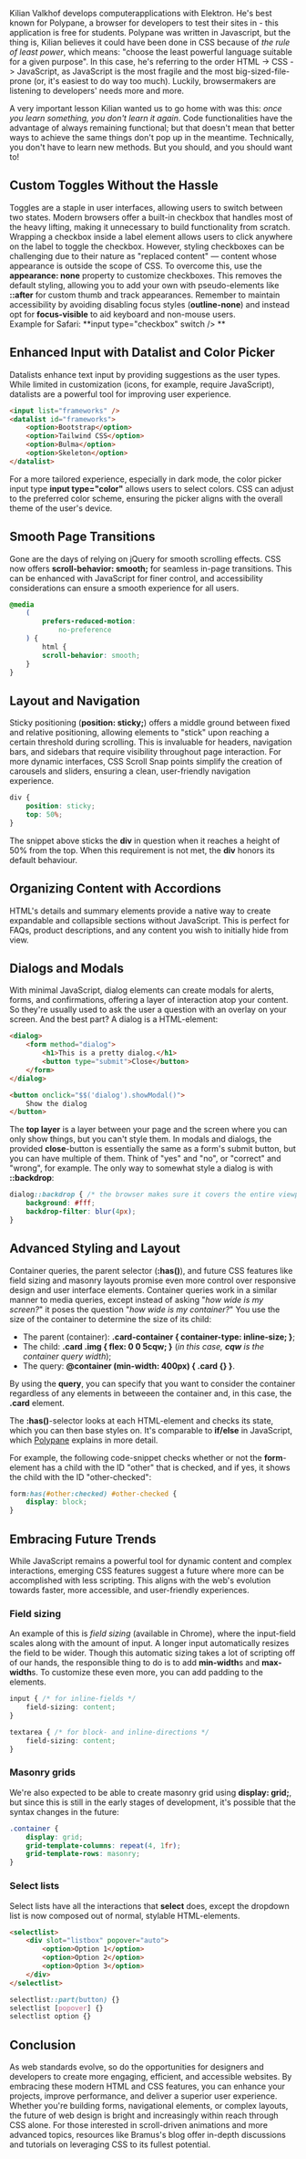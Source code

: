 Kilian Valkhof develops computerapplications with Elektron. He's best known for Polypane, a browser for developers to test their sites in - this application is free for students. Polypane was written in Javascript, but the thing is, Kilian believes it could have been done in CSS because of _the rule of least power_, which means: "choose the least powerful language suitable for a given purpose". In this case, he's referring to the order HTML -> CSS -> JavaScript, as JavaScript is the most fragile and the most big-sized-file-prone (or, it's easiest to do way too much). Luckily, browsermakers are listening to developers' needs more and more.  
  
A very important lesson Kilian wanted us to go home with was this: _once you learn something, you don't learn it again_. Code functionalities have the advantage of always remaining functional; but that doesn't mean that better ways to achieve the same things don't pop up in the meantime. Technically, you don't have to learn new methods. But you should, and you should want to!

## Custom Toggles Without the Hassle

Toggles are a staple in user interfaces, allowing users to switch between two states. Modern browsers offer a built-in checkbox that handles most of the heavy lifting, making it unnecessary to build functionality from scratch. Wrapping a checkbox inside a label element allows users to click anywhere on the label to toggle the checkbox. However, styling checkboxes can be challenging due to their nature as "replaced content" — content whose appearance is outside the scope of CSS. To overcome this, use the **appearance: none** property to customize checkboxes. This removes the default styling, allowing you to add your own with pseudo-elements like **::after** for custom thumb and track appearances. Remember to maintain accessibility by avoiding disabling focus styles (**outline-none**) and instead opt for **focus-visible** to aid keyboard and non-mouse users.  
Example for Safari: **input type="checkbox" switch /> ** 

## Enhanced Input with Datalist and Color Picker

Datalists enhance text input by providing suggestions as the user types. While limited in customization (icons, for example, require JavaScript), datalists are a powerful tool for improving user experience.

```html
<input list="frameworks" />
<datalist id="frameworks">
	<option>Bootstrap</option>
	<option>Tailwind CSS</option>
	<option>Bulma</option>
	<option>Skeleton</option>
</datalist>
```

For a more tailored experience, especially in dark mode, the color picker input type **input type="color"** allows users to select colors. CSS can adjust to the preferred color scheme, ensuring the picker aligns with the overall theme of the user's device.

## Smooth Page Transitions

Gone are the days of relying on jQuery for smooth scrolling effects. CSS now offers **scroll-behavior: smooth;** for seamless in-page transitions. This can be enhanced with JavaScript for finer control, and accessibility considerations can ensure a smooth experience for all users.

```css
@media
	(
		prefers-reduced-motion:
			no-preference
	) {
		html {
		scroll-behavior: smooth;
	}
}
```

## Layout and Navigation

Sticky positioning (**position: sticky;**) offers a middle ground between fixed and relative positioning, allowing elements to "stick" upon reaching a certain threshold during scrolling. This is invaluable for headers, navigation bars, and sidebars that require visibility throughout page interaction. For more dynamic interfaces, CSS Scroll Snap points simplify the creation of carousels and sliders, ensuring a clean, user-friendly navigation experience.

```css
div {
    position: sticky;
    top: 50%;
}
```

The snippet above sticks the **div** in question when it reaches a height of 50% from the top. When this requirement is not met, the **div** honors its default behaviour.

## Organizing Content with Accordions

HTML's details and summary elements provide a native way to create expandable and collapsible sections without JavaScript. This is perfect for FAQs, product descriptions, and any content you wish to initially hide from view.

## Dialogs and Modals

With minimal JavaScript, dialog elements can create modals for alerts, forms, and confirmations, offering a layer of interaction atop your content. So they're usually used to ask the user a question with an overlay on your screen. And the best part? A dialog is a HTML-element:

```html
<dialog>
	<form method="dialog">
		<h1>This is a pretty dialog.</h1>
		<button type="submit">Close</button>
	</form>
</dialog>

<button onclick="$$('dialog').showModal()">
	Show the dialog
</button>
```

The **top layer** is a layer between your page and the screen where you can only show things, but you can't style them. In modals and dialogs, the provided **close**-button is essentially the same as a form's submit button, but you can have multiple of them. Think of "yes" and "no", or "correct" and "wrong", for example. The only way to somewhat style a dialog is with **::backdrop**:

```css
dialog::backdrop { /* the browser makes sure it covers the entire viewport */
	background: #fff;
	backdrop-filter: blur(4px);
}
```

## Advanced Styling and Layout

Container queries, the parent selector (**:has()**), and future CSS features like field sizing and masonry layouts promise even more control over responsive design and user interface elements. Container queries work in a similar manner to media queries, except instead of asking "_how wide is my screen?_" it poses the question "_how wide is my container?_" You use the size of the container to determine the size of its child:

- The parent (container): **.card-container { container-type: inline-size; }**;
- The child: **.card .img { flex: 0 0 5cqw; }** (_in this case, **cqw** is the container query width_);
- The query: **@container (min-width: 400px) { .card {} }**.

By using the **query**, you can specify that you want to consider the container regardless of any elements in betweeen the container and, in this case, the **.card** element.

The **:has()**-selector looks at each HTML-element and checks its state, which you can then base styles on. It's comparable to **if/else** in JavaScript, which [Polypane](https://polypane.app/where-is-has/) explains in more detail.

For example, the following code-snippet checks whether or not the **form**-element has a child with the ID "other" that is checked, and if yes, it shows the child with the ID "other-checked":

```css
form:has(#other:checked) #other-checked { 
	display: block;
}
```

## Embracing Future Trends

While JavaScript remains a powerful tool for dynamic content and complex interactions, emerging CSS features suggest a future where more can be accomplished with less scripting. This aligns with the web's evolution towards faster, more accessible, and user-friendly experiences.

### Field sizing

An example of this is _field sizing_ (available in Chrome), where the input-field scales along with the amount of input. A longer input automatically resizes the field to be wider. Though this automatic sizing takes a lot of scripting off of our hands, the responsible thing to do is to add **min-width**s and **max-width**s. To customize these even more, you can add padding to the elements.

```css
input { /* for inline-fields */
    field-sizing: content;
}

textarea { /* for block- and inline-directions */
    field-sizing: content;
}
```

### Masonry grids

We're also expected to be able to create masonry grid using **display: grid;**, but since this is still in the early stages of development, it's possible that the syntax changes in the future:

```css
.container {
	display: grid;
	grid-template-columns: repeat(4, 1fr);
	grid-template-rows: masonry;
}
```

### Select lists

Select lists have all the interactions that **select** does, except the dropdown list is now composed out of normal, stylable HTML-elements.

```html
<selectlist>
	<div slot="listbox" popover="auto">
		<option>Option 1</option>
		<option>Option 2</option>
		<option>Option 3</option>
	</div>
</selectlist>
```

```css
selectlist::part(button) {}
selectlist [popover] {}
selectlist option {}
```

## Conclusion

As web standards evolve, so do the opportunities for designers and developers to create more engaging, efficient, and accessible websites. By embracing these modern HTML and CSS features, you can enhance your projects, improve performance, and deliver a superior user experience. Whether you're building forms, navigational elements, or complex layouts, the future of web design is bright and increasingly within reach through CSS alone. For those interested in scroll-driven animations and more advanced topics, resources like Bramus's blog offer in-depth discussions and tutorials on leveraging CSS to its fullest potential.